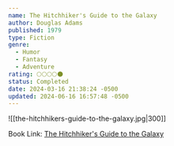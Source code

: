 ```yaml
---
name: The Hitchhiker's Guide to the Galaxy
author: Douglas Adams
published: 1979
type: Fiction
genre:
  - Humor
  - Fantasy
  - Adventure
rating: 🌕🌕🌕🌕🌑
status: Completed
date: 2024-03-16 21:38:24 -0500
updated: 2024-06-16 16:57:48 -0500
---
```


![[the-hitchhikers-guide-to-the-galaxy.jpg|300]]

Book Link: [The Hitchhiker's Guide to the Galaxy](https://www.goodreads.com/book/show/11.The_Hitchhiker_s_Guide_to_the_Galaxy)
